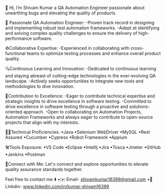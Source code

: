 👋 Hi, I’m Shivam Kumar a QA Automation Engineer passionate about unearthing bugs and elevating the quality of products.

🚀 Passionate QA Automation Engineer:
-Proven track record in designing and implementing robust test automation frameworks. 
-Adept at identifying and solving complex quality challenges to ensure the delivery of high-performance software. 

♻️Collaborative Expertise:
-Experienced in collaborating with cross-functional teams to optimize testing processes and enhance overall product quality. 

🔍Continuous Learning and Innovation:
-Dedicated to continuous learning and staying abreast of cutting-edge technologies in the ever-evolving QA landscape. 
-Actively seeks opportunities to integrate new tools and methodologies to dive innovation.

🤝Contribution to Excellence:
-Eager to contribute technical expertise and strategic insights to drive excellence in software testing.
-Committed to drive excellence in software testing through a proactive and solutions-oriented approach.
-Open to collaborating on Automation Projects, Automation Frameworks and always eager to contribute to open-source projects that align with my interests.

👨‍💻Technical Proficiencies:
•Java
•Selenium WebDriver
•MySQL 
•Rest Assured
•Cucumber
•Cypress
•Robot Framework
•Appium 

🛠️Tools Exposure:
•VS Code
•Eclipse
•Intellij
•Jira
•Tosca
•Jmeter
•GitHub
•Jenkins
•Postman

🔗Connect with Me:
Let's connect and explore opportunities to elevate quality assurance standards together.

Feel free to contact me ⬇️
•✉️ Email- shivamkumar16399@gmail.com
•👾 Linkdin- www.linkedin.com/in/kumar-shivam16399

